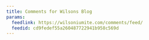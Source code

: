 ```yaml
---
title: Comments for Wilsons Blog
params:
  feedlink: https://wilsoniumite.com/comments/feed/
  feedid: cd9fedef55a260487722941b958c569d
---
```

